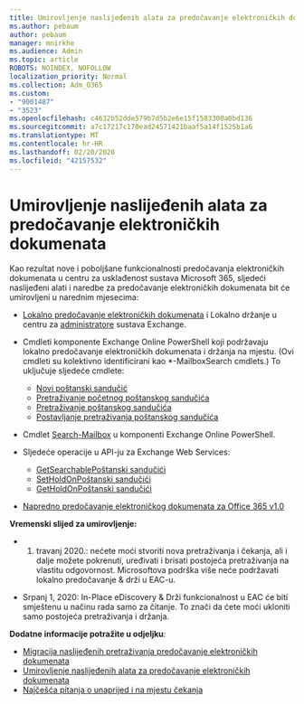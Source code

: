 ```yaml
---
title: Umirovljenje naslijeđenih alata za predočavanje elektroničkih dokumenata
ms.author: pebaum
author: pebaum
manager: mnirkhe
ms.audience: Admin
ms.topic: article
ROBOTS: NOINDEX, NOFOLLOW
localization_priority: Normal
ms.collection: Adm_O365
ms.custom:
- "9001487"
- "3523"
ms.openlocfilehash: c4632b52dde579b7d5b2e6e15f1583300a0bd136
ms.sourcegitcommit: a7c17217c170ead24571421baaf5a14f1525b1a6
ms.translationtype: MT
ms.contentlocale: hr-HR
ms.lasthandoff: 02/20/2020
ms.locfileid: "42157532"
---
```

# <a name="retirement-of-legacy-ediscovery-tools"></a>Umirovljenje naslijeđenih alata za predočavanje elektroničkih dokumenata

Kao rezultat nove i poboljšane funkcionalnosti predočavanja elektroničkih dokumenata u centru za usklađenost sustava Microsoft 365, sljedeći naslijeđeni alati i naredbe za predočavanje elektroničkih dokumenata bit će umirovljeni u narednim mjesecima:

- [Lokalno predočavanje elektroničkih dokumenata](https://docs.microsoft.com/exchange/security-and-compliance/in-place-ediscovery/in-place-ediscovery) i Lokalno držanje u centru za [administratore](https://docs.microsoft.com/exchange/security-and-compliance/create-or-remove-in-place-holds) sustava Exchange.

- Cmdleti komponente Exchange Online PowerShell koji podržavaju lokalno predočavanje elektroničkih dokumenata i držanja na mjestu. (Ovi cmdleti su kolektivno identificirani kao *-MailboxSearch cmdlets.) To uključuje sljedeće cmdlete:

    - [Novi poštanski sandučić](https://docs.microsoft.com/powershell/module/exchange/policy-and-compliance-content-search/new-mailboxsearch)
    - [Pretraživanje početnog poštanskog sandučića](https://docs.microsoft.com/powershell/module/exchange/policy-and-compliance-content-search/start-mailboxsearch)
    - [Pretraživanje poštanskog sandučića](https://docs.microsoft.com/powershell/module/exchange/policy-and-compliance-content-search/stop-mailboxsearch)
    - [Postavljanje pretraživanja poštanskog sandučića](https://docs.microsoft.com/powershell/module/exchange/policy-and-compliance-content-search/set-mailboxsearch)

- Cmdlet [Search-Mailbox](https://docs.microsoft.com/powershell/module/exchange/mailboxes/search-mailbox?view=exchange-ps) u komponenti Exchange Online PowerShell.
- Sljedeće operacije u API-ju za Exchange Web Services:
    - [GetSearchablePoštanski sandučići](https://docs.microsoft.com/exchange/client-developer/web-service-reference/getsearchablemailboxes-operation)
    - [SetHoldOnPoštanski sandučići](https://docs.microsoft.com/exchange/client-developer/web-service-reference/setholdonmailboxes-operation)
    - [GetHoldOnPoštanski sandučići](https://docs.microsoft.com/exchange/client-developer/web-service-reference/getholdonmailboxes-operation)

- [Napredno predočavanje elektroničkog dokumenata za Office 365 v1.0](https://docs.microsoft.com/en-us/microsoft-365/compliance/office-365-advanced-ediscovery)

**Vremenski slijed za umirovljenje:**
- 1. travanj 2020.: nećete moći stvoriti nova pretraživanja i čekanja, ali i dalje možete pokrenuti, uređivati i brisati postojeća pretraživanja na vlastitu odgovornost. Microsoftova podrška više neće podržavati lokalno predočavanje & drži u EAC-u.

- Srpanj 1, 2020: In-Place eDiscovery & Drži funkcionalnost u EAC će biti smještenu u načinu rada samo za čitanje. To znači da ćete moći ukloniti samo postojeća pretraživanja i držanja.

**Dodatne informacije potražite u odjeljku**:

 - [Migracija naslijeđenih pretraživanja predočavanje elektroničkih dokumenata](https://docs.microsoft.com/en-us/microsoft-365/compliance/migrate-legacy-ediscovery-searches-and-holds)
 - [Umirovljenje naslijeđenih alata za predočavanje elektroničkih dokumenata](https://docs.microsoft.com/en-us/microsoft-365/compliance/legacy-ediscovery-retirement)
 - [Najčešća pitanja o unaprijed i na mjestu čekanja](https://docs.microsoft.com/en-us/microsoft-365/compliance/legacy-ediscovery-retirement#faqs-about-in-place-ediscovery-and-in-place-holds)



